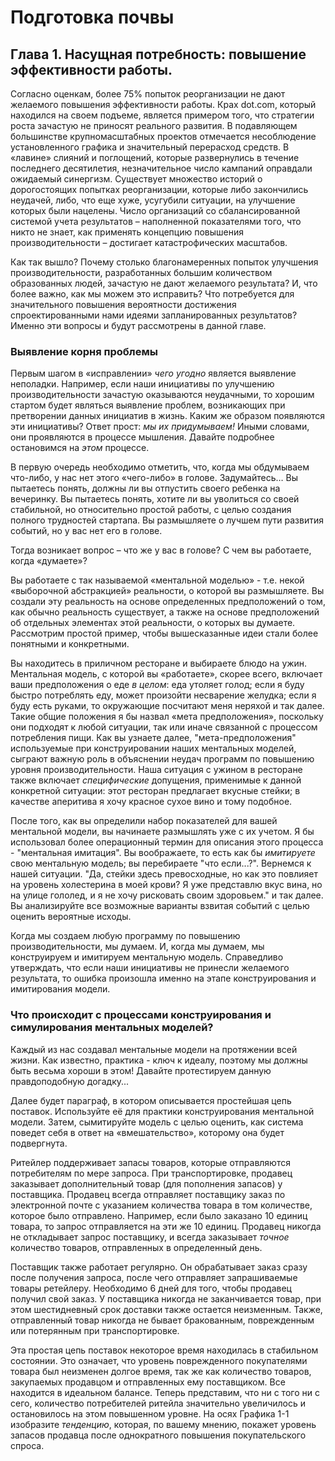 # Подготовка почвы
## Глава 1. Насущная потребность: повышение эффективности работы.
Согласно оценкам, более 75% попыток реорганизации не дают желаемого повышения эффективности работы. Крах dot.com, который находился на своем подъеме, является примером того, что стратегии роста зачастую не приносят реального развития. В подавляющем большинстве крупномасштабных проектов отмечается несоблюдение установленного графика и значительный перерасход средств. В «лавине» слияний и поглощений, которые развернулись в течение последнего десятилетия, незначительное число кампаний оправдали ожидаемый синергизм. Существует множество историй о дорогостоящих попытках реорганизации, которые либо закончились неудачей, либо, что еще хуже, усугубили ситуации, на улучшение которых были нацелены. Число организаций со сбалансированной системой учета результатов – наполненной показателями того, что никто не знает, как применять концепцию повышения производительности – достигает катастрофических масштабов.

Как так вышло? Почему столько благонамеренных попыток улучшения производительности, разработанных большим количеством образованных людей, зачастую не дают желаемого результата? И, что более важно, как мы можем это исправить? Что потребуется для значительного повышения вероятности достижения спроектированными нами идеями запланированных результатов? Именно эти вопросы и будут рассмотрены в данной главе.

### Выявление корня проблемы

Первым шагом в «исправлении» *чего угодно* является выявление неполадки. Например, если наши инициативы по улучшению производительности зачастую оказываются неудачными, то хорошим стартом будет являться выявление проблем, возникающих при претворении данных инициатив в жизнь. Каким же образом появляются эти инициативы? Ответ прост: *мы их придумываем!* Иными словами, они проявляются в процессе мышления. Давайте подробнее остановимся на *этом* процессе. 

В первую очередь необходимо отметить, что, когда мы обдумываем что-либо, у нас нет этого «чего-либо» в голове. Задумайтесь… Вы пытаетесь понять, должны ли вы отпустить своего ребенка на вечеринку. Вы пытаетесь понять, хотите ли вы уволиться со своей стабильной, но относительно простой работы, с целью создания полного трудностей стартапа. Вы размышляете о лучшем пути развития событий, но у вас нет его в голове. 

Тогда возникает вопрос – что же у вас в голове? С чем вы работаете, когда «думаете»?

Вы работаете с так называемой «ментальной моделью» - т.е. некой «выборочной абстракцией» реальности, о которой вы размышляете. Вы создали эту реальность на основе определенных предположений о том, как обычно реальность существует, а также на основе предположений об отдельных элементах этой реальности, о которых вы думаете. Рассмотрим простой пример, чтобы вышесказанные идеи стали более понятными и конкретными. 

Вы находитесь в приличном ресторане и выбираете блюдо на ужин. Ментальная модель, с которой вы «работаете», скорее всего, включает ваши предположения о еде *в целом*: еда утоляет голод; если я буду быстро потреблять еду, может произойти несварение желудка; если я буду есть руками, то окружающие посчитают меня неряхой и так далее. Такие общие положения я бы назвал «мета предположения», поскольку они подходят к любой ситуации, так или иначе связанной с процессом потребления пищи. Как вы узнаете далее, "мета-предположения" используемые при конструировании наших ментальных моделей, сыграют важную роль в объяснении неудач программ по повышению уровня производительности. Наша ситуация с ужином в ресторане также включает *специфические* допущения, применимые к данной конкретной ситуации: этот ресторан предлагает вкусные стейки; в качестве аперитива я хочу красное сухое вино и тому подобное. 

После того, как вы определили набор показателей для вашей ментальной модели, вы начинаете размышлять уже с их учетом. Я бы использовал более операционный термин для описания этого процесса - "ментальная имитация". Вы воображаете, то есть как бы *имитируете* свою ментальную модель; вы перебираете "что если...?". Вернемся к нашей ситуации. "Да, стейки здесь превосходные, но как это повлияет на уровень холестерина в моей крови? Я уже представлю вкус вина, но на улице гололед, и я не хочу рисковать своим здоровьем." и так далее. Вы анализируйте все возможные варианты взвитая событий с целью оценить вероятные исходы. 

Когда мы создаем любую программу по повышению производительности, мы думаем. И, когда мы думаем, мы конструируем и имитируем ментальную модель. Справедливо утверждать, что если наши инициативы не принесли желаемого результата, то ошибка произошла именно на этапе конструирования и имитирования модели.

### Что происходит с процессами конструирования и симулирования ментальных моделей? 

Каждый из нас создавал ментальные модели на протяжении всей жизни. Как известно, практика - ключ к идеалу, поэтому мы должны быть весьма хороши в этом! Давайте протестируем данную правдоподобную догадку...

Далее будет параграф, в котором описывается простейшая цепь поставок. Используйте её для практики конструирования ментальной модели. Затем, сымитируйте модель с целью оценить, как система поведет себя в ответ на «вмешательство», которому она будет подвергнута. 

Ритейлер поддерживает запасы товаров, которые отправляются потребителям по мере запроса. При транспортировке, продавец заказывает дополнительный товар (для пополнения запасов) у поставщика. Продавец всегда отправляет поставщику заказ по электронной почте с указанием количества товара в том количестве, которое было отправлено. Например, если было заказано 10 единиц товара, то запрос отправляется на эти же 10 единиц. Продавец никогда не откладывает запрос поставщику, и всегда заказывает *точное* количество товаров, отправленных в определенный день. 

Поставщик также работает регулярно. Он обрабатывает заказ сразу после получения запроса, после чего отправляет запрашиваемые товары ретейлеру. Необходимо 6 дней для того, чтобы продавец получил свой заказ. У поставщика никогда не заканчивается товар, при этом шестидневный срок доставки также остается неизменным. Также, отправленный товар никогда не бывает бракованным, поврежденным или потерянным при транспортировке. 

Эта простая цепь поставок некоторое время находилась в стабильном состоянии. Это означает, что уровень поврежденного покупателями товара был неизменен долгое время, так же как количество товаров, закупаемых продавцом и отправленных ему поставщиком. Все находится в идеальном балансе. Теперь представим, что ни с того ни с сего, количество потребителей ритейла значительно увеличилось и остановилось на этом повышенном уровне. На осях Графика 1-1 изобразите *тенденцию*, которая, по вашему мнению, покажет уровень запасов продавца после однократного повышения покупательского спроса. 
